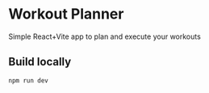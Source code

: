 <!-- @format -->

# Workout Planner

Simple React+Vite app to plan and execute your workouts

## Build locally

```
npm run dev
```
